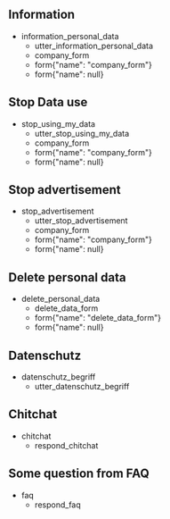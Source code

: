 ## Information
* information_personal_data
  - utter_information_personal_data
  - company_form                   
  - form{"name": "company_form"}   
  - form{"name": null}    

## Stop Data use
* stop_using_my_data
  - utter_stop_using_my_data
  - company_form                   
  - form{"name": "company_form"}   
  - form{"name": null}    

## Stop advertisement
* stop_advertisement
  - utter_stop_advertisement
  - company_form                   
  - form{"name": "company_form"}   
  - form{"name": null}    

## Delete personal data
* delete_personal_data
  - delete_data_form                  
  - form{"name": "delete_data_form"}   
  - form{"name": null}    

## Datenschutz
* datenschutz_begriff
  - utter_datenschutz_begriff

## Chitchat
  * chitchat
    - respond_chitchat

## Some question from FAQ
  * faq
    - respond_faq

